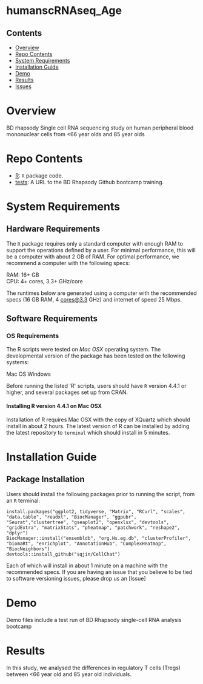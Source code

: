 # humanscRNAseq_Age

## Contents

- [Overview](#overview)
- [Repo Contents](#repo-contents)
- [System Requirements](#system-requirements)
- [Installation Guide](#installation-guide)
- [Demo](#demo)
- [Results](#results)
- [Issues](https://github.com/ebridge2/lol/issues)

# Overview
BD rhapsody Single cell RNA sequencing study on human peripheral blood mononuclear cells from <66 year olds and 85 year olds 

# Repo Contents

- [R](./R): `R` package code.
- [tests](./tests): A URL to the BD Rhapsody Github bootcamp training.

# System Requirements

## Hardware Requirements

The `R` package requires only a standard computer with enough RAM to support the operations defined by a user. For minimal performance, this will be a computer with about 2 GB of RAM. For optimal performance, we recommend a computer with the following specs:

RAM: 16+ GB  
CPU: 4+ cores, 3.3+ GHz/core

The runtimes below are generated using a computer with the recommended specs (16 GB RAM, 4 cores@3.3 GHz) and internet of speed 25 Mbps.

## Software Requirements

### OS Requirements

The R scripts were tested on *Mac OSX* operating system. The developmental version of the package has been tested on the following systems:
  
Mac OS 
Windows 

Before running the listed 'R' scripts, users should have `R` version 4.4.1 or higher, and several packages set up from CRAN.

#### Installing R version 4.4.1 on Mac OSX
Installation of R requires Mac OSX with the copy of XQuartz which should install in about 2 hours.
The latest version of R can be installed by adding the latest repository to `terminal`
which should install in 5 minutes.

# Installation Guide

## Package Installation

Users should install the following packages prior to running the script, from an `R` terminal:

```
install.packages("ggplot2, tidyverse, "Matrix", "RCurl", "scales", "data.table", "readxl", "BiocManager", "ggpubr", "Seurat","clustertree", "gseaplot2", "openxlsx", "devtools", "gridExtra", "matrixStats", "pheatmap", "patchwork", "reshape2", "dplyr")
BiocManager::install("ensembldb", "org.Hs.eg.db", "clusterProfiler", "biomaRt", "enrichplot", "AnnotationHub", "ComplexHeatmap", "BiocNeighbors")
devtools::install_github("sqjin/CellChat") 
```

Each of which will install in about 1 minute on a machine with the recommended specs.
If you are having an issue that you believe to be tied to software versioning issues, please drop us an [Issue]

# Demo 
Demo files include a test run of BD Rhapsody single-cell RNA analysis bootcamp

# Results
In this study, we analysed the differences in regulatory T cells (Tregs) between <66 year old and 85 year old individuals.
